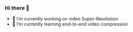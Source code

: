### Hi there 👋

- 🔭 I’m currently working on video Super-Resolution
- 🌱 I’m currently learning end-to-end video compression

